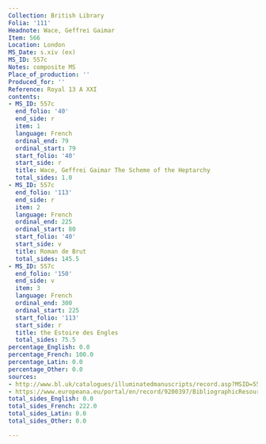 ```yaml
---
Collection: British Library
Folia: '111'
Headnote: Wace, Geffrei Gaimar
Item: 566
Location: London
MS_Date: s.xiv (ex)
MS_ID: 557c
Notes: composite MS
Place_of_production: ''
Produced_for: ''
Reference: Royal 13 A XXI
contents:
- MS_ID: 557c
  end_folio: '40'
  end_side: r
  item: 1
  language: French
  ordinal_end: 79
  ordinal_start: 79
  start_folio: '40'
  start_side: r
  title: Wace, Geffrei Gaimar The Scheme of the Heptarchy
  total_sides: 1.0
- MS_ID: 557c
  end_folio: '113'
  end_side: r
  item: 2
  language: French
  ordinal_end: 225
  ordinal_start: 80
  start_folio: '40'
  start_side: v
  title: Roman de Brut
  total_sides: 145.5
- MS_ID: 557c
  end_folio: '150'
  end_side: v
  item: 3
  language: French
  ordinal_end: 300
  ordinal_start: 225
  start_folio: '113'
  start_side: r
  title: the Estoire des Engles
  total_sides: 75.5
percentage_English: 0.0
percentage_French: 100.0
percentage_Latin: 0.0
percentage_Other: 0.0
sources:
- http://www.bl.uk/catalogues/illuminatedmanuscripts/record.asp?MSID=5535&CollID=16&NStart=130121
- https://www.europeana.eu/portal/en/record/9200397/BibliographicResource_3000126273421.html
total_sides_English: 0.0
total_sides_French: 222.0
total_sides_Latin: 0.0
total_sides_Other: 0.0

---
```


